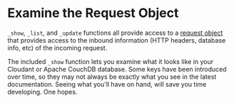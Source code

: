 # Examine the Request Object

`_show`, `_list`, and `_update` functions all provide access to a
[request object](http://docs.couchdb.org/en/latest/json-structure.html#request-object)
that provides access to the inbound information (HTTP headers, database info,
etc) of the incoming request.

The included `_show` function lets you examine what it looks like in your
Cloudant or Apache CouchDB database. Some keys have been introduced over time,
so they may not always be exactly what you see in the latest documentation.
Seeing what you'll have on hand, will save you time developing. One hopes.
